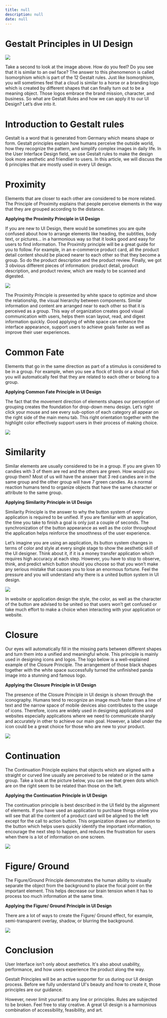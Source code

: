 ```yaml
---
title: null
description: null
date: null
---
```


# Gestalt Principles in UI Design

![](assets/owl.png)

Take a second to look at the image above. How do you feel? Do you see that it is similar to an owl face? The answer to this phenomenon is called Isomorphism which is part of the 12 Gestalt rules. Just like Isomorphism, you will sometimes feel that a cloud is similar to a horse or a branding logo which is created by different shapes that can finally turn out to be a meaning object. Those logos embrace the brand mission, character, and business. So what are Gestalt Rules and how we can apply it to our UI Design? Let’s dive into it.

# **Introduction to Gestalt rules**

Gestalt is a word that is generated from Germany which means shape or form. Gestalt principles explain how humans perceive the outside world, how they recognize the pattern, and simplify complex images in daily life. In the User Interface Design field, we use Gestalt rules to make the design look more aesthetic and friendlier to users. In this article, we will discuss the 6 principles that are mostly used in every UI design.

# **Proximity**

Elements that are closer to each other are considered to be more related. The Principle of Proximity explains that people perceive elements in the way that they are grouped according to the distance.

**Applying the Proximity Principle in UI Design**

If you are new to UI Design, there would be sometimes you are quite confused about how to arrange elements like heading, the subtitles, body text, or pictures… in a harmonious way so that it looks good and easy for users to find information. The Proximity principle will be a great guide for you to follow. For example, in an e-commerce product card, all the product detail content should be placed nearer to each other so that they become a group. So do the product description and the product review. Finally, we got 3 obvious different pieces of information: product detail, product description, and product review, which are ready to be scanned and digested.

![](assets/proximity.png)

The Proximity Principle is presented by white space to optimize and show the relationship, the visual hierarchy between components. Similar information and content are arranged near to each other so that it is perceived as a group. This way of organization creates good visual communication with users, helps them scan layout, read, and digest information quickly. Good applying of white space can enhance the interface appearance, support users to achieve goals faster as well as improve their user experiences.

# **Common Fate**

Elements that go in the same direction as part of a stimulus is considered to be in a group. For example, when you see a flock of birds or a shoal of fish you will automatically feel that they are related to each other or belong to a group.

**Applying Common Fate Principle in UI Design**

The fact that the movement direction of elements shapes our perception of grouping creates the foundation for drop-down menu design. Let’s right click your mouse and see every sub-option of each category all appear on the right side of the main menu tab. This right orientation together with the highlight color effectively support users in their process of making choice.

![](assets/common-fate.png)

# **Similarity**

Similar elements are usually considered to be in a group. If you are given 10 candies with 3 of them are red and the others are green. How would you group them? Most of us will have the answer that 3 red candies are in the same group and the other group will have 7 green candies. As a normal reaction humans tend to organize objects that have the same character or attribute to the same group.

**Applying Similarity Principle in UI Design**

Similarity Principle is the answer to why the button system of every application is required to be unified. If you are familiar with an application, the time you take to finish a goal is only just a couple of seconds. The synchronization of the button appearance as well as the color throughout the application helps reinforce the smoothness of the user experience.

Let’s imagine you are using an application, its button system changes in terms of color and style at every single stage to show the aesthetic skill of the UI designer. Think about it, if it is a money transfer application which requires high accuracy at each step. However, you have to stop to observe, think, and predict which button should you choose so that you won’t make any serious mistake that causes you to lose an enormous fortune. Feel the pressure and you will understand why there is a united button system in UI design.

![](assets/similarity.png)

In website or application design the style, the color, as well as the character of the button are advised to be united so that users won’t get confused or take much effort to make a choice when interacting with your application or website.

# **Closure**

Our eyes will automatically fill in the missing parts between different shapes and turn them into a unified and meaningful whole. This principle is mainly used in designing icons and logos. The logo below is a well-explained example of the Closure Principle. The arrangement of those black shapes together with the white space successfully turned the unfinished panda image into a stunning and famous logo.

**Applying the Closure Principle in UI Design**

The presence of the Closure Principle in UI design is shown through the iconography. Humans tend to recognize an image much faster than a line of text and the narrow space of mobile devices also contributes to the usage of icons. Therefore, icons are widely used in designing applications and websites especially applications where we need to communicate sharply and accurately in other to achieve our main goal. However, a label under the icon could be a great choice for those who are new to your product.

![](assets/closure.png)

# **Continuation**

The Continuation Principle explains that objects which are aligned with a straight or curved line usually are perceived to be related or in the same group. Take a look at the picture below, you can see that green dots which are on the right seem to be related than those on the left.

**Applying the Continuation Principle in UI Design**

The continuation principle is best described in the UI field by the alignment of elements. If you have used an application to purchase things online you will see that all the content of a product card will be aligned to the left except for the call to action button. This organization draws our attention to the button which helps users quickly identify the important information, encourage the next step to happen, and reduces the frustration for users when there is a lot of information on one screen.

![](assets/continuation.png)

# **Figure/ Ground**

The Figure/Ground Principle demonstrates the human ability to visually separate the object from the background to place the focal point on the important element. This helps decrease our brain tension when it has to process too much information at the same time.

**Applying the Figure/ Ground Principle in UI Design**

There are a lot of ways to create the Figure/ Ground effect, for example, semi-transparent overlay, shadow, or blurring the background.

![](assets/figure.png)

# **Conclusion**

User Interface isn't only about aesthetics. It's also about usability, performance, and how users experience the product along the way.

Gestalt Principles will be an active supporter for us during our UI design process. Before we fully understand UI's beauty and how to create it, those principles are our guidance. 

However, never limit yourself to any line or principles. Rules are subjected to be broken. Feel free to stay creative. A great UI design is a harmonious combination of accessibility, feasibility, and art.
